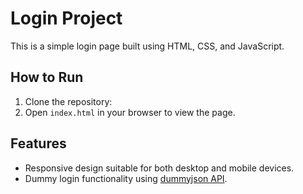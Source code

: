 # Login Project

This is a simple login page built using HTML, CSS, and JavaScript.

## How to Run

1. Clone the repository:
2. Open `index.html` in your browser to view the page.

## Features

- Responsive design suitable for both desktop and mobile devices.
- Dummy login functionality using [dummyjson API](https://dummyjson.com/docs/auth).

